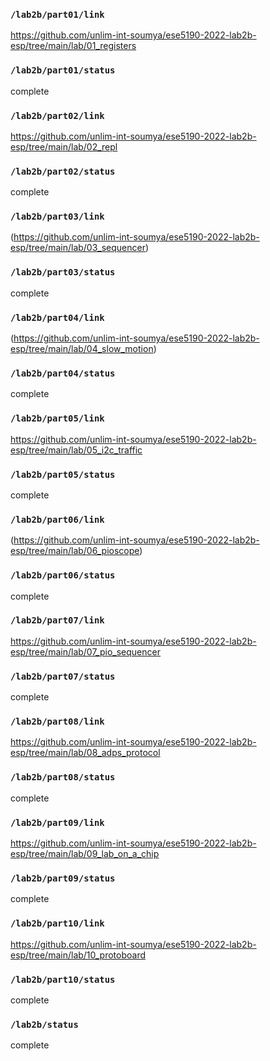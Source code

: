 ### `/lab2b/part01/link`
https://github.com/unlim-int-soumya/ese5190-2022-lab2b-esp/tree/main/lab/01_registers
### `/lab2b/part01/status`
complete
### `/lab2b/part02/link`
https://github.com/unlim-int-soumya/ese5190-2022-lab2b-esp/tree/main/lab/02_repl
### `/lab2b/part02/status`
complete
### `/lab2b/part03/link`
(https://github.com/unlim-int-soumya/ese5190-2022-lab2b-esp/tree/main/lab/03_sequencer)
### `/lab2b/part03/status`
complete
### `/lab2b/part04/link`
(https://github.com/unlim-int-soumya/ese5190-2022-lab2b-esp/tree/main/lab/04_slow_motion)
### `/lab2b/part04/status`
complete
### `/lab2b/part05/link`
https://github.com/unlim-int-soumya/ese5190-2022-lab2b-esp/tree/main/lab/05_i2c_traffic
### `/lab2b/part05/status`
complete
### `/lab2b/part06/link`
(https://github.com/unlim-int-soumya/ese5190-2022-lab2b-esp/tree/main/lab/06_pioscope)
### `/lab2b/part06/status`
complete
### `/lab2b/part07/link`
https://github.com/unlim-int-soumya/ese5190-2022-lab2b-esp/tree/main/lab/07_pio_sequencer
### `/lab2b/part07/status`
complete
### `/lab2b/part08/link`
https://github.com/unlim-int-soumya/ese5190-2022-lab2b-esp/tree/main/lab/08_adps_protocol
### `/lab2b/part08/status`
complete
### `/lab2b/part09/link`
https://github.com/unlim-int-soumya/ese5190-2022-lab2b-esp/tree/main/lab/09_lab_on_a_chip
### `/lab2b/part09/status`
complete
### `/lab2b/part10/link`
https://github.com/unlim-int-soumya/ese5190-2022-lab2b-esp/tree/main/lab/10_protoboard
### `/lab2b/part10/status`
complete
### `/lab2b/status`
complete
